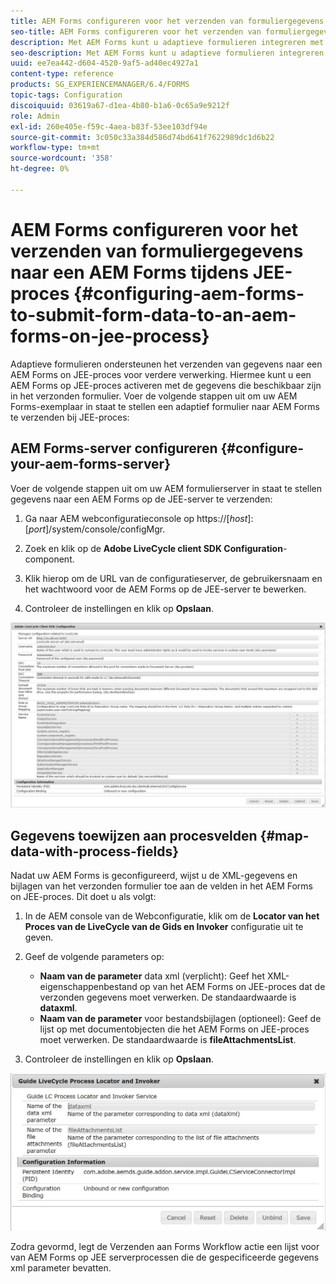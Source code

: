 ```yaml
---
title: AEM Forms configureren voor het verzenden van formuliergegevens naar een AEM Forms tijdens JEE-proces
seo-title: AEM Forms configureren voor het verzenden van formuliergegevens naar een AEM Forms tijdens JEE-proces
description: Met AEM Forms kunt u adaptieve formulieren integreren met AEM Forms op JEE-processen voor de verwerking van formuliergegevens.
seo-description: Met AEM Forms kunt u adaptieve formulieren integreren met AEM Forms op JEE-processen voor de verwerking van formuliergegevens.
uuid: ee7ea442-d604-4520-9af5-ad40ec4927a1
content-type: reference
products: SG_EXPERIENCEMANAGER/6.4/FORMS
topic-tags: Configuration
discoiquuid: 03619a67-d1ea-4b80-b1a6-0c65a9e9212f
role: Admin
exl-id: 260e405e-f59c-4aea-b83f-53ee103df94e
source-git-commit: 3c050c33a384d586d74bd641f7622989dc1d6b22
workflow-type: tm+mt
source-wordcount: '358'
ht-degree: 0%

---
```


# AEM Forms configureren voor het verzenden van formuliergegevens naar een AEM Forms tijdens JEE-proces {#configuring-aem-forms-to-submit-form-data-to-an-aem-forms-on-jee-process}

Adaptieve formulieren ondersteunen het verzenden van gegevens naar een AEM Forms on JEE-proces voor verdere verwerking. Hiermee kunt u een AEM Forms op JEE-proces activeren met de gegevens die beschikbaar zijn in het verzonden formulier. Voer de volgende stappen uit om uw AEM Forms-exemplaar in staat te stellen een adaptief formulier naar AEM Forms te verzenden bij JEE-proces:

## AEM Forms-server configureren {#configure-your-aem-forms-server}

Voer de volgende stappen uit om uw AEM formulierserver in staat te stellen gegevens naar een AEM Forms op de JEE-server te verzenden:

1. Ga naar AEM webconfiguratieconsole op https://[*host*]:[*port*]/system/console/configMgr.

1. Zoek en klik op de **Adobe LiveCycle client SDK Configuration**-component.
1. Klik hierop om de URL van de configuratieserver, de gebruikersnaam en het wachtwoord voor de AEM Forms op de JEE-server te bewerken.
1. Controleer de instellingen en klik op **Opslaan**.

![Adobe LiveCycle Client SDK-configuratie](assets/clientsdkconfiguration.jpg)

## Gegevens toewijzen aan procesvelden {#map-data-with-process-fields}

Nadat uw AEM Forms is geconfigureerd, wijst u de XML-gegevens en bijlagen van het verzonden formulier toe aan de velden in het AEM Forms on JEE-proces. Dit doet u als volgt:

1. In de AEM console van de Webconfiguratie, klik om de **Locator van het Proces van de LiveCycle van de Gids en Invoker** configuratie uit te geven.
1. Geef de volgende parameters op:

   * **Naam van de parameter**  data xml (verplicht): Geef het XML-eigenschappenbestand op van het AEM Forms on JEE-proces dat de verzonden gegevens moet verwerken. De standaardwaarde is **dataxml**.
   * **Naam van de parameter**  voor bestandsbijlagen (optioneel): Geef de lijst op met documentobjecten die het AEM Forms on JEE-proces moet verwerken. De standaardwaarde is **fileAttachmentsList**.

1. Controleer de instellingen en klik op **Opslaan**.

![Geleider LiveCycle Process Locator en Invoker](assets/test3.jpg)

Zodra gevormd, legt de Verzenden aan Forms Workflow actie een lijst voor van AEM Forms op JEE serverprocessen die de gespecificeerde gegevens xml parameter bevatten.
